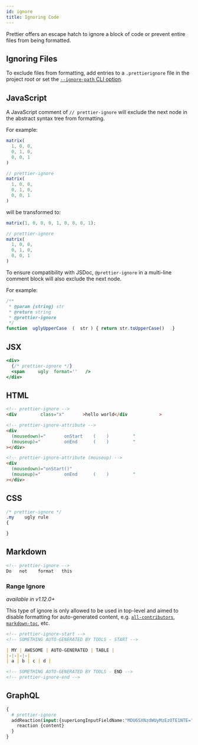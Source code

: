 ```yaml
---
id: ignore
title: Ignoring Code
---
```


Prettier offers an escape hatch to ignore a block of code or prevent entire files from being formatted.

## Ignoring Files

To exclude files from formatting, add entries to a `.prettierignore` file in the project root or set the [`--ignore-path` CLI option](cli.md#ignore-path).

## JavaScript

A JavaScript comment of `// prettier-ignore` will exclude the next node in the abstract syntax tree from formatting.

For example:

<!-- prettier-ignore -->
```js
matrix(
  1, 0, 0,
  0, 1, 0,
  0, 0, 1
)

// prettier-ignore
matrix(
  1, 0, 0,
  0, 1, 0,
  0, 0, 1
)
```

will be transformed to:

```js
matrix(1, 0, 0, 0, 1, 0, 0, 0, 1);

// prettier-ignore
matrix(
  1, 0, 0,
  0, 1, 0,
  0, 0, 1
)
```

To ensure compatibility with JSDoc, `@prettier-ignore` in a multi-line comment block will also exclude the next node.

For example:

<!-- prettier-ignore -->
```js
/**
 * @param {string} str 
 * @return string
 * @prettier-ignore
 */
function  uglyUpperCase  (  str ) { return str.toUpperCase()   }
```

## JSX

```jsx
<div>
  {/* prettier-ignore */}
  <span     ugly  format=''   />
</div>
```

## HTML

```html
<!-- prettier-ignore -->
<div         class="x"       >hello world</div            >

<!-- prettier-ignore-attribute -->
<div
  (mousedown)="       onStart    (    )         "
  (mouseup)="         onEnd      (    )         "
></div>

<!-- prettier-ignore-attribute (mouseup) -->
<div
  (mousedown)="onStart()"
  (mouseup)="         onEnd      (    )         "
></div>
```

## CSS

```css
/* prettier-ignore */
.my    ugly rule
{

}
```

## Markdown

```markdown
<!-- prettier-ignore -->
Do   not    format   this
```

### Range Ignore

_available in v1.12.0+_

This type of ignore is only allowed to be used in top-level and aimed to disable formatting for auto-generated content, e.g. [`all-contributors`](https://github.com/kentcdodds/all-contributors), [`markdown-toc`](https://github.com/jonschlinkert/markdown-toc), etc.

```markdown
<!-- prettier-ignore-start -->
<!-- SOMETHING AUTO-GENERATED BY TOOLS - START -->

| MY | AWESOME | AUTO-GENERATED | TABLE |
|-|-|-|-|
| a | b | c | d |

<!-- SOMETHING AUTO-GENERATED BY TOOLS - END -->
<!-- prettier-ignore-end -->
```

## GraphQL

```graphql
{
  # prettier-ignore
  addReaction(input:{superLongInputFieldName:"MDU6SXNzdWUyMzEzOTE1NTE=",content:HOORAY}) {
    reaction {content}
  }
}
```
